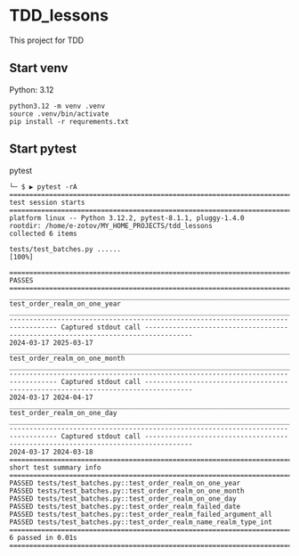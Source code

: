 # TDD_lessons
This project for TDD

## Start venv
Python: 3.12

    python3.12 -m venv .venv
    source .venv/bin/activate
    pip install -r requrements.txt

## Start pytest

pytest

    └─ $ ▶ pytest -rA
    ================================================================================== test session starts ===================================================================================
    platform linux -- Python 3.12.2, pytest-8.1.1, pluggy-1.4.0
    rootdir: /home/e-zotov/MY_HOME_PROJECTS/tdd_lessons
    collected 6 items                                                                                                                                                                        
    
    tests/test_batches.py ......                                                                                                                                                       [100%]
    
    ========================================================================================= PASSES =========================================================================================
    ______________________________________________________________________________ test_order_realm_on_one_year ______________________________________________________________________________
    ---------------------------------------------------------------------------------- Captured stdout call ----------------------------------------------------------------------------------
    2024-03-17 2025-03-17
    _____________________________________________________________________________ test_order_realm_on_one_month ______________________________________________________________________________
    ---------------------------------------------------------------------------------- Captured stdout call ----------------------------------------------------------------------------------
    2024-03-17 2024-04-17
    ______________________________________________________________________________ test_order_realm_on_one_day _______________________________________________________________________________
    ---------------------------------------------------------------------------------- Captured stdout call ----------------------------------------------------------------------------------
    2024-03-17 2024-03-18
    ================================================================================ short test summary info =================================================================================
    PASSED tests/test_batches.py::test_order_realm_on_one_year
    PASSED tests/test_batches.py::test_order_realm_on_one_month
    PASSED tests/test_batches.py::test_order_realm_on_one_day
    PASSED tests/test_batches.py::test_order_realm_failed_date
    PASSED tests/test_batches.py::test_order_realm_failed_argument_all
    PASSED tests/test_batches.py::test_order_realm_name_realm_type_int
    =================================================================================== 6 passed in 0.01s ====================================================================================
